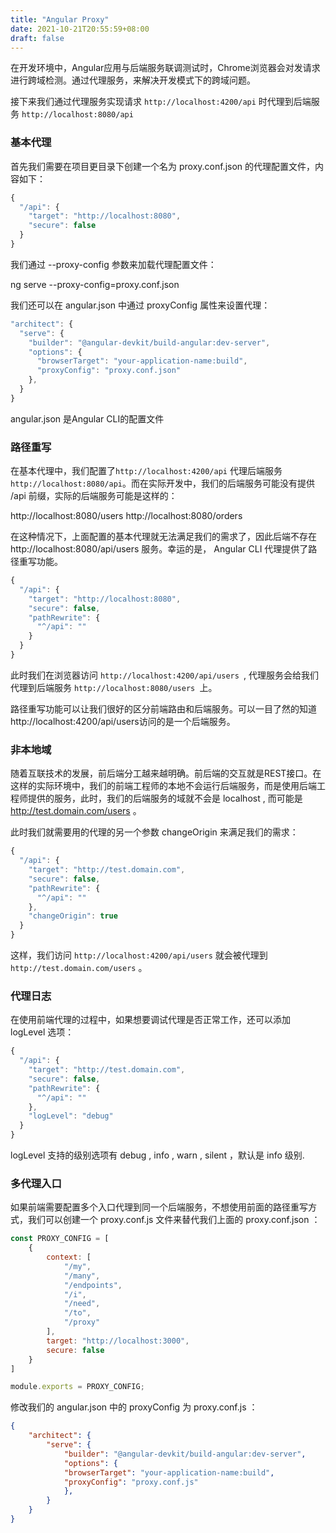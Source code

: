 ```yaml
---
title: "Angular Proxy"
date: 2021-10-21T20:55:59+08:00
draft: false
---
```



在开发环境中，Angular应用与后端服务联调测试时，Chrome浏览器会对发请求进行跨域检测。通过代理服务，来解决开发模式下的跨域问题。

接下来我们通过代理服务实现请求 `http://localhost:4200/api`  时代理到后端服务 `http://localhost:8080/api`


### 基本代理

首先我们需要在项目更目录下创建一个名为 proxy.conf.json 的代理配置文件，内容如下：
```js
{
  "/api": {
    "target": "http://localhost:8080",
    "secure": false
  }
}
```

我们通过 --proxy-config 参数来加载代理配置文件：

ng serve --proxy-config=proxy.conf.json

我们还可以在 angular.json 中通过 proxyConfig 属性来设置代理：

```js
"architect": {
  "serve": {
    "builder": "@angular-devkit/build-angular:dev-server",
    "options": {
      "browserTarget": "your-application-name:build",
      "proxyConfig": "proxy.conf.json"
    },
  }
}
```

angular.json 是Angular CLI的配置文件


### 路径重写

在基本代理中，我们配置了`http://localhost:4200/api` 代理后端服务 `http://localhost:8080/api`。而在实际开发中，我们的后端服务可能没有提供 /api 前缀，实际的后端服务可能是这样的：

http://localhost:8080/users
http://localhost:8080/orders


在这种情况下，上面配置的基本代理就无法满足我们的需求了，因此后端不存在 http://localhost:8080/api/users 服务。幸运的是， Angular CLI 代理提供了路径重写功能。
```js
{
  "/api": {
    "target": "http://localhost:8080",
    "secure": false,
    "pathRewrite": {
      "^/api": ""
    }
  }
}
```

此时我们在浏览器访问 `http://localhost:4200/api/users `, 代理服务会给我们代理到后端服务 `http://localhost:8080/users `上。

路径重写功能可以让我们很好的区分前端路由和后端服务。可以一目了然的知道http://localhost:4200/api/users访问的是一个后端服务。


### 非本地域

随着互联技术的发展，前后端分工越来越明确。前后端的交互就是REST接口。在这样的实际环境中，我们的前端工程师的本地不会运行后端服务，而是使用后端工程师提供的服务，此时，我们的后端服务的域就不会是 localhost , 而可能是 http://test.domain.com/users 。

此时我们就需要用的代理的另一个参数 changeOrigin 来满足我们的需求：

```js
{
  "/api": {
    "target": "http://test.domain.com",
    "secure": false,
    "pathRewrite": {
      "^/api": ""
    },
    "changeOrigin": true
  }
}
```


这样，我们访问 `http://localhost:4200/api/users` 就会被代理到`http://test.domain.com/users` 。


### 代理日志

在使用前端代理的过程中，如果想要调试代理是否正常工作，还可以添加 logLevel 选项：

```js
{
  "/api": {
    "target": "http://test.domain.com",
    "secure": false,
    "pathRewrite": {
      "^/api": ""
    },
    "logLevel": "debug"
  }
}
```

logLevel 支持的级别选项有 debug , info , warn , silent ，默认是 info 级别.


### 多代理入口

如果前端需要配置多个入口代理到同一个后端服务，不想使用前面的路径重写方式，我们可以创建一个 proxy.conf.js 文件来替代我们上面的 proxy.conf.json ：

```js
const PROXY_CONFIG = [
    {
        context: [
            "/my",
            "/many",
            "/endpoints",
            "/i",
            "/need",
            "/to",
            "/proxy"
        ],
        target: "http://localhost:3000",
        secure: false
    }
]

module.exports = PROXY_CONFIG;
```

修改我们的 angular.json 中的 proxyConfig 为 proxy.conf.js ：

```json 
{
    "architect": {
        "serve": {
            "builder": "@angular-devkit/build-angular:dev-server",
            "options": {
            "browserTarget": "your-application-name:build",
            "proxyConfig": "proxy.conf.js"
            },
        }
    }
}

```